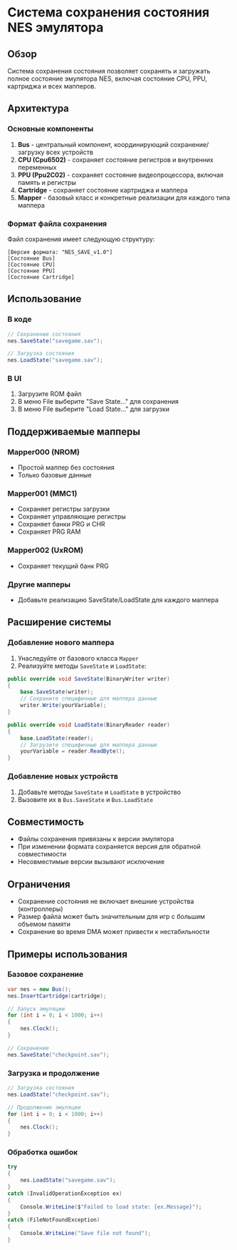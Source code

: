 # Система сохранения состояния NES эмулятора

## Обзор

Система сохранения состояния позволяет сохранять и загружать полное состояние эмулятора NES, включая состояние CPU, PPU, картриджа и всех мапперов.

## Архитектура

### Основные компоненты

1. **Bus** - центральный компонент, координирующий сохранение/загрузку всех устройств
2. **CPU (Cpu6502)** - сохраняет состояние регистров и внутренних переменных
3. **PPU (Ppu2C02)** - сохраняет состояние видеопроцессора, включая память и регистры
4. **Cartridge** - сохраняет состояние картриджа и маппера
5. **Mapper** - базовый класс и конкретные реализации для каждого типа маппера

### Формат файла сохранения

Файл сохранения имеет следующую структуру:

```
[Версия формата: "NES_SAVE_v1.0"]
[Состояние Bus]
[Состояние CPU]
[Состояние PPU]
[Состояние Cartridge]
```

## Использование

### В коде

```csharp
// Сохранение состояния
nes.SaveState("savegame.sav");

// Загрузка состояния
nes.LoadState("savegame.sav");
```

### В UI

1. Загрузите ROM файл
2. В меню File выберите "Save State..." для сохранения
3. В меню File выберите "Load State..." для загрузки

## Поддерживаемые мапперы

### Mapper000 (NROM)
- Простой маппер без состояния
- Только базовые данные

### Mapper001 (MMC1)
- Сохраняет регистры загрузки
- Сохраняет управляющие регистры
- Сохраняет банки PRG и CHR
- Сохраняет PRG RAM

### Mapper002 (UxROM)
- Сохраняет текущий банк PRG

### Другие мапперы
- Добавьте реализацию SaveState/LoadState для каждого маппера

## Расширение системы

### Добавление нового маппера

1. Унаследуйте от базового класса `Mapper`
2. Реализуйте методы `SaveState` и `LoadState`:

```csharp
public override void SaveState(BinaryWriter writer)
{
    base.SaveState(writer);
    // Сохраните специфичные для маппера данные
    writer.Write(yourVariable);
}

public override void LoadState(BinaryReader reader)
{
    base.LoadState(reader);
    // Загрузите специфичные для маппера данные
    yourVariable = reader.ReadByte();
}
```

### Добавление новых устройств

1. Добавьте методы `SaveState` и `LoadState` в устройство
2. Вызовите их в `Bus.SaveState` и `Bus.LoadState`

## Совместимость

- Файлы сохранения привязаны к версии эмулятора
- При изменении формата сохраняется версия для обратной совместимости
- Несовместимые версии вызывают исключение

## Ограничения

- Сохранение состояния не включает внешние устройства (контроллеры)
- Размер файла может быть значительным для игр с большим объемом памяти
- Сохранение во время DMA может привести к нестабильности

## Примеры использования

### Базовое сохранение

```csharp
var nes = new Bus();
nes.InsertCartridge(cartridge);

// Запуск эмуляции
for (int i = 0; i < 1000; i++)
{
    nes.Clock();
}

// Сохранение
nes.SaveState("checkpoint.sav");
```

### Загрузка и продолжение

```csharp
// Загрузка состояния
nes.LoadState("checkpoint.sav");

// Продолжение эмуляции
for (int i = 0; i < 1000; i++)
{
    nes.Clock();
}
```

### Обработка ошибок

```csharp
try
{
    nes.LoadState("savegame.sav");
}
catch (InvalidOperationException ex)
{
    Console.WriteLine($"Failed to load state: {ex.Message}");
}
catch (FileNotFoundException)
{
    Console.WriteLine("Save file not found");
}
``` 